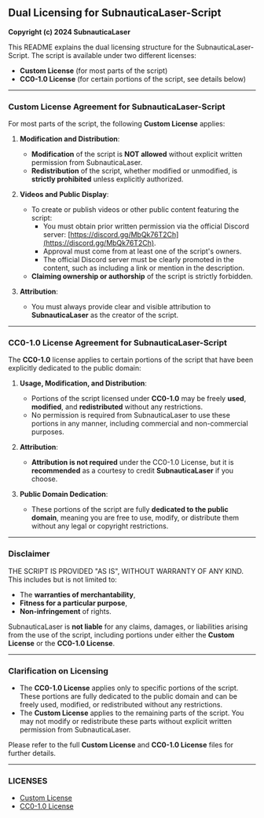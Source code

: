 ## Dual Licensing for SubnauticaLaser-Script

**Copyright (c) 2024 SubnauticaLaser**

This README explains the dual licensing structure for the SubnauticaLaser-Script. The script is available under two different licenses:

- **Custom License** (for most parts of the script)
- **CC0-1.0 License** (for certain portions of the script, see details below)

---

### **Custom License Agreement for SubnauticaLaser-Script**

For most parts of the script, the following **Custom License** applies:

1. **Modification and Distribution**:
   - **Modification** of the script is **NOT allowed** without explicit written permission from SubnauticaLaser.
   - **Redistribution** of the script, whether modified or unmodified, is **strictly prohibited** unless explicitly authorized.

2. **Videos and Public Display**:
   - To create or publish videos or other public content featuring the script:
     - You must obtain prior written permission via the official Discord server: [https://discord.gg/MbQk76T2Ch](https://discord.gg/MbQk76T2Ch).
     - Approval must come from at least one of the script's owners.
     - The official Discord server must be clearly promoted in the content, such as including a link or mention in the description.
   - **Claiming ownership or authorship** of the script is strictly forbidden.

3. **Attribution**:
   - You must always provide clear and visible attribution to **SubnauticaLaser** as the creator of the script.

---

### **CC0-1.0 License Agreement for SubnauticaLaser-Script**

The **CC0-1.0** license applies to certain portions of the script that have been explicitly dedicated to the public domain:

1. **Usage, Modification, and Distribution**:
   - Portions of the script licensed under **CC0-1.0** may be freely **used**, **modified**, and **redistributed** without any restrictions.
   - No permission is required from SubnauticaLaser to use these portions in any manner, including commercial and non-commercial purposes.

2. **Attribution**:
   - **Attribution is not required** under the CC0-1.0 License, but it is **recommended** as a courtesy to credit **SubnauticaLaser** if you choose.

3. **Public Domain Dedication**:
   - These portions of the script are fully **dedicated to the public domain**, meaning you are free to use, modify, or distribute them without any legal or copyright restrictions.

---

### **Disclaimer**

THE SCRIPT IS PROVIDED "AS IS", WITHOUT WARRANTY OF ANY KIND.  
This includes but is not limited to:
- The **warranties of merchantability**, 
- **Fitness for a particular purpose**,  
- **Non-infringement** of rights.  

SubnauticaLaser is **not liable** for any claims, damages, or liabilities arising from the use of the script, including portions under either the **Custom License** or the **CC0-1.0 License**.

---

### **Clarification on Licensing**

- The **CC0-1.0 License** applies only to specific portions of the script. These portions are fully dedicated to the public domain and can be freely used, modified, or redistributed without any restrictions.
- The **Custom License** applies to the remaining parts of the script. You may not modify or redistribute these parts without explicit written permission from SubnauticaLaser.

Please refer to the full **Custom License** and **CC0-1.0 License** files for further details.


---
### **LICENSES**
- [Custom License](./LICENSE)
- [CC0-1.0 License](./LICENSE.CC0)
